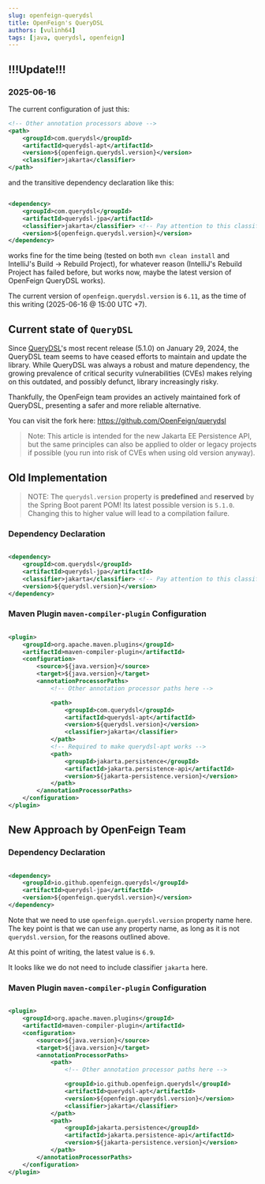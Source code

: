 ```yaml
---
slug: openfeign-querydsl
title: OpenFeign's QueryDSL
authors: [vulinh64]
tags: [java, querydsl, openfeign]
---
```


## !!!Update!!!

### 2025-06-16

The current configuration of just this:

```xml
<!-- Other annotation processors above -->
<path>
    <groupId>com.querydsl</groupId>
    <artifactId>querydsl-apt</artifactId>
    <version>${openfeign.querydsl.version}</version>
    <classifier>jakarta</classifier>
</path>
```

and the transitive dependency declaration like this:

```xml

<dependency>
    <groupId>com.querydsl</groupId>
    <artifactId>querydsl-jpa</artifactId>
    <classifier>jakarta</classifier> <!-- Pay attention to this classifier -->
    <version>${openfeign.querydsl.version}</version>
</dependency>
```

works fine for the time being (tested on both `mvn clean install` and IntelliJ's Build -> Rebuild Project), for whatever
reason (IntelliJ's Rebuild Project has failed before, but works now, maybe the latest version of OpenFeign QueryDSL
works).

The current version of `openfeign.querydsl.version` is `6.11`, as the time of this writing (2025-06-16 @ 15:00 UTC +7).

## Current state of `QueryDSL`

Since [QueryDSL](https://github.com/querydsl)'s most recent release (5.1.0) on January 29, 2024, the QueryDSL team
seems to have ceased efforts to maintain and update the library. While QueryDSL was always a robust and mature
dependency, the growing prevalence of critical security vulnerabilities (CVEs) makes relying on this outdated, and
possibly defunct, library increasingly risky.

Thankfully, the OpenFeign team provides an actively maintained fork of QueryDSL, presenting a safer and more reliable
alternative.

You can visit the fork here: https://github.com/OpenFeign/querydsl

> Note: This article is intended for the new Jakarta EE Persistence API, but the same principles can also be applied to
> older or legacy projects if possible (you run into risk of CVEs when using old version anyway).

## Old Implementation

> NOTE: The `querydsl.version` property is **predefined** and **reserved** by the Spring Boot parent POM! Its latest
> possible version is `5.1.0`. Changing this to higher value will lead to a compilation failure.

### Dependency Declaration

```xml

<dependency>
    <groupId>com.querydsl</groupId>
    <artifactId>querydsl-jpa</artifactId>
    <classifier>jakarta</classifier> <!-- Pay attention to this classifier -->
    <version>${querydsl.version}</version>
</dependency>
```

### Maven Plugin `maven-compiler-plugin` Configuration

```xml

<plugin>
    <groupId>org.apache.maven.plugins</groupId>
    <artifactId>maven-compiler-plugin</artifactId>
    <configuration>
        <source>${java.version}</source>
        <target>${java.version}</target>
        <annotationProcessorPaths>
            <!-- Other annotation processor paths here -->

            <path>
                <groupId>com.querydsl</groupId>
                <artifactId>querydsl-apt</artifactId>
                <version>${querydsl.version}</version>
                <classifier>jakarta</classifier>
            </path>
            <!-- Required to make querydsl-apt works -->
            <path>
                <groupId>jakarta.persistence</groupId>
                <artifactId>jakarta.persistence-api</artifactId>
                <version>${jakarta-persistence.version}</version>
            </path>
        </annotationProcessorPaths>
    </configuration>
</plugin>
```

## New Approach by OpenFeign Team

### Dependency Declaration

```xml

<dependency>
    <groupId>io.github.openfeign.querydsl</groupId>
    <artifactId>querydsl-jpa</artifactId>
    <version>${openfeign.querydsl.version}</version>
</dependency>
```

Note that we need to use `openfeign.querydsl.version` property name here. The key point is that we can use any property
name, as long as it is not `querydsl.version`, for the reasons outlined above.

At this point of writing, the latest value is `6.9`.

It looks like we do not need to include classifier `jakarta` here.

### Maven Plugin `maven-compiler-plugin` Configuration

```xml

<plugin>
    <groupId>org.apache.maven.plugins</groupId>
    <artifactId>maven-compiler-plugin</artifactId>
    <configuration>
        <source>${java.version}</source>
        <target>${java.version}</target>
        <annotationProcessorPaths>
            <path>
                <!-- Other annotation processor paths here -->

                <groupId>io.github.openfeign.querydsl</groupId>
                <artifactId>querydsl-apt</artifactId>
                <version>${openfeign.querydsl.version}</version>
                <classifier>jakarta</classifier>
            </path>
            <path>
                <groupId>jakarta.persistence</groupId>
                <artifactId>jakarta.persistence-api</artifactId>
                <version>${jakarta-persistence.version}</version>
            </path>
        </annotationProcessorPaths>
    </configuration>
</plugin>
```